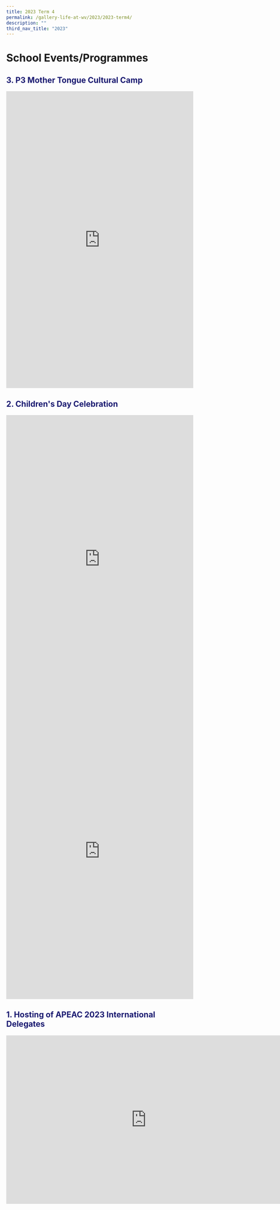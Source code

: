 ```yaml
---
title: 2023 Term 4
permalink: /gallery-life-at-wv/2023/2023-term4/
description: ""
third_nav_title: "2023"
---
```

# School Events/Programmes
<h2 style="color:midnightblue;">3. P3 Mother Tongue Cultural Camp</h2>
<iframe allow="autoplay; clipboard-write; encrypted-media; picture-in-picture; web-share" allowfullscreen="true" frameborder="0" scrolling="no" style="border:none;overflow:hidden" height="793" width="500" src="https://www.facebook.com/plugins/post.php?href=https%3A%2F%2Fwww.facebook.com%2Fphoto.php%3Ffbid%3D843148871149584%26set%3Da.241877824610028%26type%3D3&amp;show_text=true&amp;width=500"></iframe>

<h2 style="color:midnightblue;">2. Children's Day Celebration</h2>
<iframe allow="autoplay; clipboard-write; encrypted-media; picture-in-picture; web-share" allowfullscreen="true" frameborder="0" scrolling="no" style="border:none;overflow:hidden" height="767" width="500" src="https://www.facebook.com/plugins/post.php?href=https%3A%2F%2Fwww.facebook.com%2Fphoto.php%3Ffbid%3D829063232558148%26set%3Da.241877817943362%26type%3D3&amp;show_text=true&amp;width=500"></iframe>
<iframe allow="autoplay; clipboard-write; encrypted-media; picture-in-picture; web-share" allowfullscreen="true" frameborder="0" scrolling="no" style="border:none;overflow:hidden" height="793" width="500" src="https://www.facebook.com/plugins/post.php?href=https%3A%2F%2Fwww.facebook.com%2Fphoto.php%3Ffbid%3D825620146235790%26set%3Da.241877817943362%26type%3D3&amp;show_text=true&amp;width=500"></iframe>



<h2 style="color:midnightblue;">1. Hosting of APEAC 2023 International Delegates</h2>
<iframe src="https://docs.google.com/presentation/d/e/2PACX-1vQXeYJtRMn_HsXO4r4VjeIn9N-oiespL4o9dzV1LqQos-AZfwxziybrMMhRvLqQW4yO_cFdSf3aAcx5/embed?start=false&amp;loop=false&amp;delayms=3000" frameborder="0" width="748" height="450" allowfullscreen="true"></iframe>